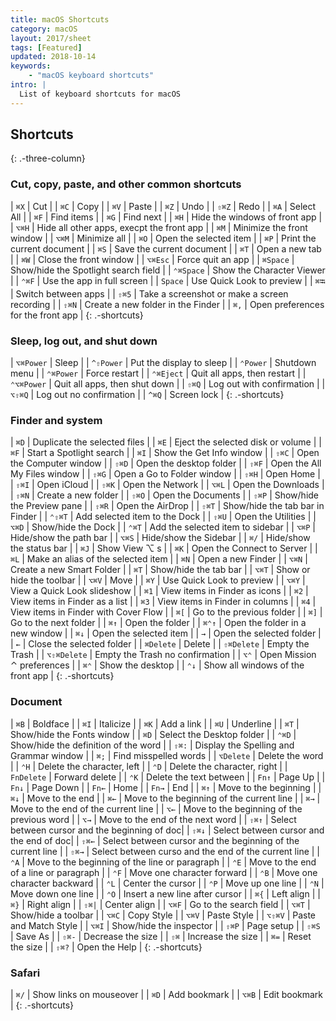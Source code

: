 ```yaml
---
title: macOS Shortcuts
category: macOS
layout: 2017/sheet
tags: [Featured]
updated: 2018-10-14
keywords:
    - "macOS keyboard shortcuts"
intro: |
  List of keyboard shortcuts for macOS
---
```


Shortcuts
---------
{: .-three-column}

### Cut, copy, paste, and other common shortcuts

| `⌘X` | Cut |
| `⌘C` | Copy |
| `⌘V` | Paste |
| `⌘Z` | Undo |
| `⇧⌘Z` | Redo |
| `⌘A` | Select All |
| `⌘F` | Find items |
| `⌘G` | Find next |
| `⌘H` | Hide the windows of front app |
| `⌥⌘H` | Hide all other apps, execpt the front app |
| `⌘M` | Minimize the front window |
| `⌥⌘M` | Minimize all |
| `⌘O` | Open the selected item |
| `⌘P` | Print the current document |
| `⌘S` | Save the current document |
| `⌘T` | Open a new tab |
| `⌘W` | Close the front window |
| `⌥⌘Esc` | Force quit an app |
| `⌘Space` | Show/hide the Spotlight search field |
| `⌃⌘Space` | Show the Character Viewer |
| `⌃⌘F` | Use the app in full screen |
| `Space` | Use Quick Look to preview |
| `⌘⭾` | Switch between apps |
| `⇧⌘5` | Take a screenshot or make a screen recording |
| `⇧⌘N` | Create a new folder in the Finder |
| `⌘,` | Open preferences for the front app |
{: .-shortcuts}

### Sleep, log out, and shut down

| `⌥⌘Power` | Sleep |
| `^⇧Power` | Put the display to sleep |
| `⌃Power` | Shutdown menu |
| `⌃⌘Power` | Force restart |
| `⌃⌘Eject` | Quit all apps, then restart |
| `⌃⌥⌘Power` | Quit all apps, then shut down |
| `⇧⌘Q` | Log out with confirmation |
| `⌥⇧⌘Q` | Log out no confirmation |
| `^⌘Q` | Screen lock |
{: .-shortcuts}

### Finder and system

| `⌘D` | Duplicate the selected files |
| `⌘E` | Eject the selected disk or volume |
| `⌘F` | Start a Spotlight search |
| `⌘I` | Show the Get Info window |
| `⇧⌘C` | Open the Computer window |
| `⇧⌘D` | Open the desktop folder |
| `⇧⌘F` | Open the All My Files window |
| `⇧⌘G` | Open a Go to Folder window |
| `⇧⌘H` | Open Home |
| `⇧⌘I` | Open iCloud |
| `⇧⌘K` | Open the Network |
| `⌥⌘L` | Open the Downloads |
| `⇧⌘N` | Create a new folder |
| `⇧⌘O` | Open the Documents |
| `⇧⌘P` | Show/hide the Preview pane |
| `⇧⌘R` | Open the AirDrop |
| `⇧⌘T` | Show/hide the tab bar in Finder |
| `⌃⇧⌘T` | Add selected item to the Dock |
| `⇧⌘U` | Open the Utilities |
| `⌥⌘D` | Show/hide the Dock | 
| `⌃⌘T` | Add the selected item to sidebar |
| `⌥⌘P` | Hide/show the path bar |
| `⌥⌘S` | Hide/show the Sidebar |
| `⌘/` | Hide/show the status bar |
| `⌘J` | Show View ⌥ s |
| `⌘K` | Open the Connect to Server |
| `⌘L` | Make an alias of the selected item |
| `⌘N` | Open a new Finder |
| `⌥⌘N` | Create a new Smart Folder |
| `⌘T` | Show/hide the tab bar |
| `⌥⌘T` | Show or hide the toolbar |
| `⌥⌘V` | Move |
| `⌘Y` | Use Quick Look to preview |
| `⌥⌘Y` | View a Quick Look slideshow |
| `⌘1` | View items in Finder as icons |
| `⌘2` | View items in Finder as a list |
| `⌘3` | View items in Finder in columns | 
| `⌘4` | View items in Finder with Cover Flow |
| `⌘[` | Go to the previous folder |
| `⌘]` | Go to the next folder |
| `⌘↑` | Open the folder |
| `⌘⌃↑` | Open the folder in a new window |
| `⌘↓` | Open the selected item |
| `→` | Open the selected folder |
| `←` | Close the selected folder |
| `⌘Delete` | Delete |
| `⇧⌘Delete` |  Empty the Trash |
| `⌥⇧⌘Delete` | Empty the Trash no confirmation |
| `⌥⌃` | Open Mission ⌃  preferences |
| `⌘⌃` | Show the desktop | 
| `⌃↓` | Show all windows of the front app |
{: .-shortcuts}

### Document

| `⌘B` | Boldface | 
| `⌘I` | Italicize |
| `⌘K` | Add a link |
| `⌘U` | Underline |
| `⌘T` | Show/hide the Fonts window |
| `⌘D` | Select the Desktop folder |
| `⌃⌘D` | Show/hide the definition of the word |
| `⇧⌘:` | Display the Spelling and Grammar window |
| `⌘;` | Find misspelled words |
| `⌥Delete` | Delete the word |
| `⌃H` | Delete the character, left |
| `⌃D` | Delete the character, right |
| `FnDelete` | Forward delete |
| `⌃K` | Delete the text between |
| `Fn↑` | Page Up | 
| `Fn↓` | Page Down |
| `Fn←` | Home |
| `Fn→` | End |
| `⌘↑` | Move to the beginning |
| `⌘↓` | Move to the end |
| `⌘←` | Move to the beginning of the current line |
| `⌘→` | Move to the end of the current line |
| `⌥←` | Move to the beginning of the previous word |
| `⌥→` | Move to the end of the next word |
| `⇧⌘↑` | Select between cursor and the beginning of doc|
| `⇧⌘↓` | Select between cursor and the end of doc|
| `⇧⌘←` | Select between cursor and the beginning of the current line |
| `⇧⌘→` | Select between curso and the end of the current line |
| `⌃A` | Move to the beginning of the line or paragraph |
| `⌃E` | Move to the end of a line or paragraph |
| `⌃F` | Move one character forward |
| `⌃B` | Move one character backward |
| `⌃L` | Center the cursor |
| `⌃P` | Move up one line |
| `⌃N` | Move down one line |
| `⌃O` | Insert a new line after cursor |
| `⌘{` | Left align |
| `⌘}` | Right align |
| `⇧⌘|` | Center align |
| `⌥⌘F` | Go to the search field | 
| `⌥⌘T` | Show/hide a toolbar |
| `⌥⌘C` | Copy Style |
| `⌥⌘V` | Paste Style |
| `⌥⇧⌘V` | Paste and Match Style |
| `⌥⌘I` | Show/hide the inspector |
| `⇧⌘P` | Page setup |
| `⇧⌘S` | Save As |
| `⇧⌘-` | Decrease the size |
| `⇧⌘` | Increase the size |
| `⌘=` | Reset the size |
| `⇧⌘?` | Open the Help |
{: .-shortcuts}

### Safari

| `⌘/` | Show links on mouseover | 
| `⌘D` | Add bookmark |
| `⌥⌘B` | Edit bookmark |
{: .-shortcuts}